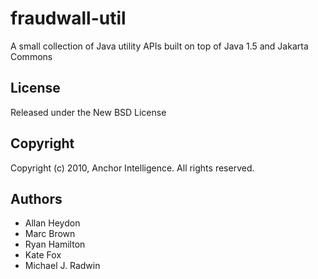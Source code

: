 fraudwall-util
==============

A small collection of Java utility APIs built on top of Java 1.5 and Jakarta Commons

License
--------
Released under the New BSD License

Copyright
-------------------
Copyright (c) 2010, Anchor Intelligence. All rights reserved.

Authors
--------
* Allan Heydon
* Marc Brown
* Ryan Hamilton
* Kate Fox
* Michael J. Radwin
